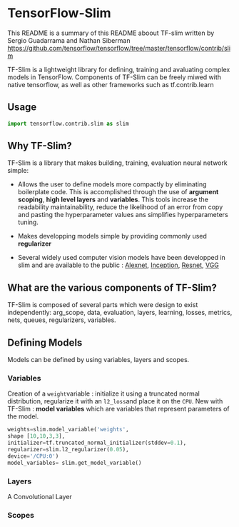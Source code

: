 # TensorFlow-Slim 

This README is a summary of this README aboout TF-slim written by Sergio Guadarrama and Nathan Siberman https://github.com/tensorflow/tensorflow/tree/master/tensorflow/contrib/slim


TF-Slim is a lightweight library for defining, training and avaluating complex models in TensorFlow. 
Components of TF-Slim can be freely miwed with native tensorflow, as well as other frameworks such as tf.contrib.learn 

## Usage 

```python
import tensorflow.contrib.slim as slim 
```

## Why TF-Slim? 

TF-Slim is a library that makes building, training, evaluation neural network simple: 

* Allows the user to define models more compactly by eliminating boilerplate code. This is accomplished through the use of   **argument scoping**, **high level layers** and **variables**. This tools increase the readability maintainability, reduce the likelihood of an error from copy and pasting the hyperparameter values ans simplifies hyperparameters tuning. 

* Makes developping models simple by providing commonly used **regularizer** 

* Several widely used computer vision models have been developped in slim and are available to the public  : [Alexnet](https://github.com/tensorflow/tensorflow/blob/master/tensorflow/contrib/slim/python/slim/nets/alexnet.py),  [Inception](https://github.com/tensorflow/tensorflow/blob/master/tensorflow/contrib/slim/python/slim/nets/inception.py), [Resnet](https://github.com/tensorflow/tensorflow/blob/master/tensorflow/contrib/slim/python/slim/nets/resnet_v2.py), [VGG](https://github.com/tensorflow/tensorflow/blob/master/tensorflow/contrib/slim/python/slim/nets/vgg_test.py)

## What are the various components of TF-Slim? 

TF-Slim is composed of several parts which were design to exist independently: arg_scope, data, evaluation, layers, learning, losses, metrics, nets, queues, regularizers, variables. 

## Defining Models 

Models can be defined by using variables, layers and scopes. 

### Variables 
Creation of a ```weight```variable : initialize it using a truncated normal distribution, regularize it with an ```l2_loss```and place it on the ``` CPU ```. New with TF-Slim : **model variables** which are  variables that represent parameters of the model. 

```python
weights=slim.model_variable('weights', 
shape [10,10,3,3], 
initializer=tf.truncated_normal_initializer(stddev=0.1), 
regularizer=slim.l2_regularizer(0.05), 
device='/CPU:0')
model_variables= slim.get_model_variable()
```


### Layers 
A Convolutional Layer

### Scopes 
